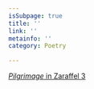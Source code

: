```yaml
---
isSubpage: true
title: ''
link: ''
metainfo: ''
category: Poetry

---
```

[_Pilgrimage_ in Zaraffel 3](http://zaraffel-magazin.de/index.php/veroeffentlichungen)